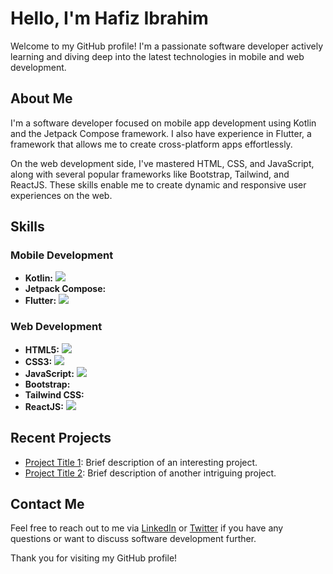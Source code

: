 # Hello, I'm Hafiz Ibrahim

Welcome to my GitHub profile! I'm a passionate software developer actively learning and diving deep into the latest technologies in mobile and web development.

## About Me

I'm a software developer focused on mobile app development using Kotlin and the Jetpack Compose framework. I also have experience in Flutter, a framework that allows me to create cross-platform apps effortlessly.

On the web development side, I've mastered HTML, CSS, and JavaScript, along with several popular frameworks like Bootstrap, Tailwind, and ReactJS. These skills enable me to create dynamic and responsive user experiences on the web.

## Skills

### Mobile Development
- **Kotlin:** <img src="https://img.icons8.com/color/48/000000/kotlin.png"/>
- **Jetpack Compose:** 
- **Flutter:** <img src="https://img.icons8.com/color/48/000000/flutter.png"/>

### Web Development
- **HTML5:** <img src="https://img.icons8.com/color/48/000000/html-5.png"/>
- **CSS3:** <img src="https://img.icons8.com/color/48/000000/css3.png"/>
- **JavaScript:** <img src="https://img.icons8.com/color/48/000000/javascript.png"/>
- **Bootstrap:** 
- **Tailwind CSS:** 
- **ReactJS:** <img src="https://img.icons8.com/color/48/000000/react-native.png"/>

## Recent Projects

- [Project Title 1](project_link_1): Brief description of an interesting project.
- [Project Title 2](project_link_2): Brief description of another intriguing project.

## Contact Me

Feel free to reach out to me via [LinkedIn](linkedin_link) or [Twitter](twitter_link) if you have any questions or want to discuss software development further.

Thank you for visiting my GitHub profile!
